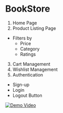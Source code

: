 # BookStore

1. Home Page
2. Product Listing Page
- Filters by
    - Price
    - Category
    - Ratings
3. Cart Management
4. Wishlist Management
5. Authentication
  - Sign-up
  - Login
  - Logout Button

[![Demo Video](https://www.youtube.com/watch?v=kE8Or1qH9Z0/0.jpg)](https://www.youtube.com/watch?v=kE8Or1qH9Z0)
